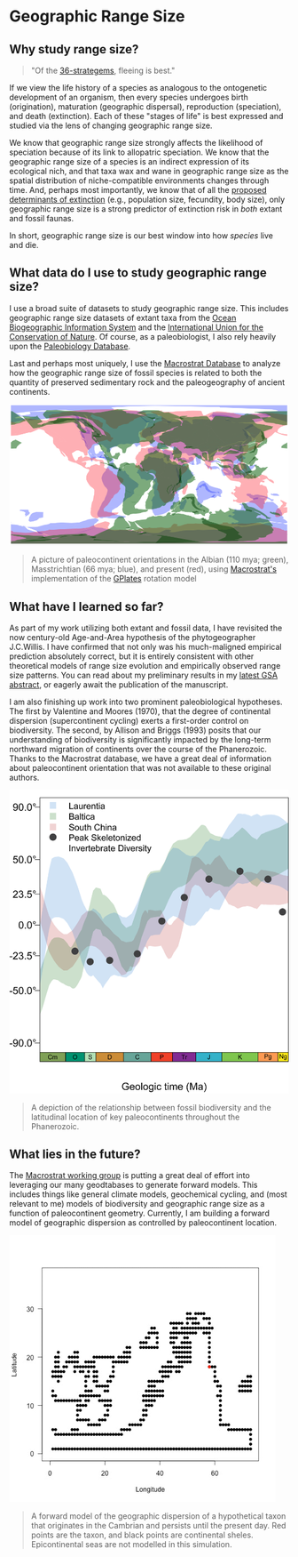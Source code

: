 # Geographic Range Size

## Why study range size?
> "Of the [36-strategems](https://en.wikipedia.org/wiki/Thirty-Six_Stratagems), fleeing is best."

If we view the life history of a species as analogous to the ontogenetic development of an organism, then every species undergoes birth (origination), maturation (geographic dispersal), reproduction (speciation), and death (extinction). Each of these "stages of life" is best expressed and studied via the lens of changing geographic range size.

We know that geographic range size strongly affects the likelihood of speciation because of its link to allopatric speciation. We know that the geographic range size of a species is an indirect expression of its ecological nich, and that taxa wax and wane in geographic range size as the spatial distribution of niche-compatible environments changes through time. And, perhaps most importantly, we know that of all the [proposed determinants of extinction](http://www.annualreviews.org/doi/full/10.1146/annurev.ecolsys.28.1.495) (e.g., population size, fecundity, body size), only geographic range size is a strong predictor of extinction risk in *both* extant and fossil faunas.

In short, geographic range size is our best window into how *species* live and die.


## What data do I use to study geographic range size?

I use a broad suite of datasets to study geographic range size. This includes geographic range size datasets of extant taxa from the [Ocean Biogeographic Information System](www.iobis.org) and the [International Union for the Conservation of Nature](www.iucnredlist.org). Of course, as a paleobiologist, I also rely heavily upon the [Paleobiology Database](www.paleobiodb.org).

Last and perhaps most uniquely, I use the [Macrostrat Database](www.macrostrat.org) to analyze how the geographic range size of fossil species is related to both the quantity of preserved sedimentary rock and the paleogeography of ancient continents.

![Paleocontinent Image](https://raw.githubusercontent.com/aazaff/aazaff.github.io/master/projects/Alice.png)
> A picture of paleocontinent orientations in the Albian (110 mya; green), Masstrichtian (66 mya; blue), and present (red), using [Macrostrat's](www.macrostrat.org) implementation of the [GPlates](www.gplates.org) rotation model


## What have I learned so far?

As part of my work utilizing both extant and fossil data, I have revisited the now century-old Age-and-Area hypothesis of the phytogeographer J.C.Willis. I have confirmed that not only was his much-maligned empirical prediction absolutely correct, but it is entirely consistent with other theoretical models of range size evolution and empirically observed range size patterns. You can read about my preliminary results in my [latest GSA abstract](https://gsa.confex.com/gsa/2015AM/webprogram/Paper269082.html), or eagerly await the publication of the manuscript.

I am also finishing up work into two prominent paleobiological hypotheses. The first by Valentine and Moores (1970), that the degree of continental dispersion (supercontinent cycling) exerts a first-order control on biodiversity. The second, by Allison and Briggs (1993) posits that our understanding of biodiversity is significantly impacted by the long-term northward migration of continents over the course of the Phanerozoic. Thanks to the Macrostrat database, we have a great deal of information about paleocontinent orientation that was not available to these original authors.

![AllisonBriggs](https://raw.githubusercontent.com/aazaff/aazaff.github.io/master/projects/AliceLatitude.png)
> A depiction of the relationship between fossil biodiversity and the latitudinal location of key paleocontinents throughout the Phanerozoic.


## What lies in the future?

The [Macrostrat working group](www.macrostrat.org) is putting a great deal of effort into leveraging our many geodtabases to generate forward models. This includes things like general climate models, geochemical cycling, and (most relevant to me) models of biodiversity and geographic range size as a function of paleocontinent geometry. Currently, I am building a forward model of geographic dispersion as controlled by paleocontinent location.  

![ForwardModel](https://raw.githubusercontent.com/aazaff/aazaff.github.io/master/projects/Alice.gif)
> A forward model of the geographic dispersion of a hypothetical taxon that originates in the Cambrian and persists until the present day. Red points are the taxon, and black points are continental sheles. Epicontinental seas are not modelled in this simulation.
